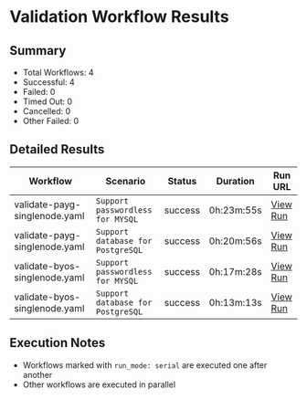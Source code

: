 # Validation Workflow Results

## Summary
- Total Workflows: 4
- Successful: 4
- Failed: 0
- Timed Out: 0
- Cancelled: 0
- Other Failed: 0

## Detailed Results

| Workflow | Scenario | Status | Duration | Run URL |
|----------|----------|---------|-----------|----------|
| validate-payg-singlenode.yaml | `Support passwordless for MYSQL` | success | 0h:23m:55s | [View Run](https://github.com/azure-javaee/rhel-jboss-templates/actions/runs/16868634808) |
| validate-payg-singlenode.yaml | `Support database for PostgreSQL` | success | 0h:20m:56s | [View Run](https://github.com/azure-javaee/rhel-jboss-templates/actions/runs/16868636017) |
| validate-byos-singlenode.yaml | `Support passwordless for MYSQL` | success | 0h:17m:28s | [View Run](https://github.com/azure-javaee/rhel-jboss-templates/actions/runs/16868637025) |
| validate-byos-singlenode.yaml | `Support database for PostgreSQL` | success | 0h:13m:13s | [View Run](https://github.com/azure-javaee/rhel-jboss-templates/actions/runs/16868638027) |


## Execution Notes
- Workflows marked with `run_mode: serial` are executed one after another
- Other workflows are executed in parallel
